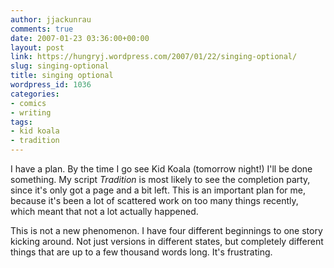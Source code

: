 ```yaml
---
author: jjackunrau
comments: true
date: 2007-01-23 03:36:00+00:00
layout: post
link: https://hungryj.wordpress.com/2007/01/22/singing-optional/
slug: singing-optional
title: singing optional
wordpress_id: 1036
categories:
- comics
- writing
tags:
- kid koala
- tradition
---
```


I have a plan.  By the time I go see Kid Koala (tomorrow night!) I'll be done something.  My script _Tradition_ is most likely to see the completion party, since it's only got a page and a bit left.  This is an important plan for me, because it's been a lot of scattered work on too many things recently, which meant that not a lot actually happened.  
  
This is not a new phenomenon.  I have four different beginnings to one story kicking around.  Not just versions in different states, but completely different things that are up to a few thousand words long.  It's frustrating.
